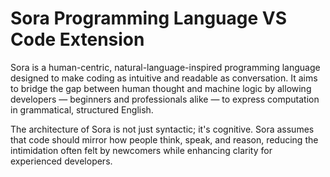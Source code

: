 # Sora Programming Language VS Code Extension 

Sora is a human-centric, natural-language-inspired programming language designed to make coding as intuitive and readable as conversation. It aims to bridge the gap between human thought and machine logic by allowing developers — beginners and professionals alike — to express computation in grammatical, structured English.

The architecture of Sora is not just syntactic; it's cognitive. Sora assumes that code should mirror how people think, speak, and reason, reducing the intimidation often felt by newcomers while enhancing clarity for experienced developers.
